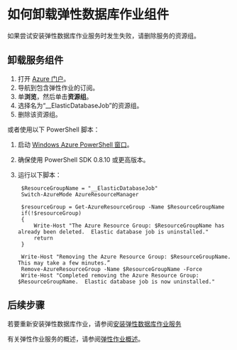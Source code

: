 <properties
	pageTitle="如何卸载弹性数据库作业工具"
	description="如何卸载弹性数据库作业工具"
	services="sql-database"
	documentationCenter=""
	manager="jeffreyg"
	authors="sidneyh"
	editor=""/>

<tags ms.service="sql-database" ms.date="04/20/2015" wacn.date="06/23/2015"/>

# 如何卸载弹性数据库作业组件

如果尝试安装弹性数据库作业服务时发生失败，请删除服务的资源组。

## 卸载服务组件

1. 打开 [Azure 门户](https://manage.windowsazure.cn)。
2. 导航到包含弹性作业的订阅。
3. 单**浏览**，然后单击**资源组**。
4. 选择名为“__ElasticDatabaseJob”的资源组。
5. 删除该资源组。

或者使用以下 PowerShell 脚本：

1. 启动 [Windows Azure PowerShell 窗口](powershell-install-configure)。
2. 确保使用 PowerShell SDK 0.8.10 或更高版本。
3. 运行以下脚本：

		$ResourceGroupName = "__ElasticDatabaseJob"
		Switch-AzureMode AzureResourceManager

		$resourceGroup = Get-AzureResourceGroup -Name $ResourceGroupName
		if(!$resourceGroup)
		{
		    Write-Host "The Azure Resource Group: $ResourceGroupName has already been deleted.  Elastic database job is uninstalled."
		    return
		}

		Write-Host "Removing the Azure Resource Group: $ResourceGroupName.  This may take a few minutes.”
		Remove-AzureResourceGroup -Name $ResourceGroupName -Force
		Write-Host "Completed removing the Azure Resource Group: $ResourceGroupName.  Elastic database job is now uninstalled."

## 后续步骤

若要重新安装弹性数据库作业，请参阅[安装弹性数据库作业服务](sql-database-elastic-jobs-service-installation)

有关弹性作业服务的概述，请参阅[弹性作业概述](sql-database-elastic-jobs-overview)。

<!--Image references-->
[1]: ./media/sql-database-elastic-job-uninstall/

<!---HONumber=61-->